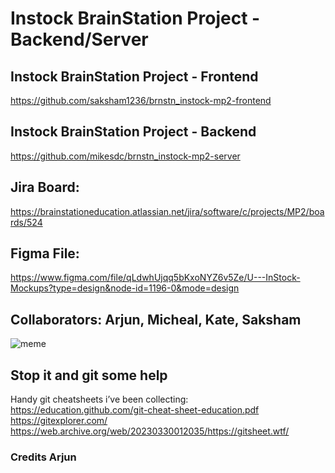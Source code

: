 # Instock BrainStation Project - Backend/Server

## Instock BrainStation Project - Frontend
https://github.com/saksham1236/brnstn_instock-mp2-frontend

## Instock BrainStation Project - Backend
https://github.com/mikesdc/brnstn_instock-mp2-server

## Jira Board:
https://brainstationeducation.atlassian.net/jira/software/c/projects/MP2/boards/524

## Figma File:
https://www.figma.com/file/qLdwhUjqq5bKxoNYZ6v5Ze/U---InStock-Mockups?type=design&node-id=1196-0&mode=design


## Collaborators: Arjun, Micheal, Kate, Saksham

<img src = "https://procoders.tech/wp-content/webp-express/webp-images/doc-root/wp-content/uploads/2022/03/1_82gzUS7f_RiDf75b5FzRMQ.jpeg.webp" alt = "meme">

## Stop it and git some help

Handy git cheatsheets i’ve been collecting:
https://education.github.com/git-cheat-sheet-education.pdf
https://gitexplorer.com/
https://web.archive.org/web/20230330012035/https://gitsheet.wtf/

### Credits Arjun

